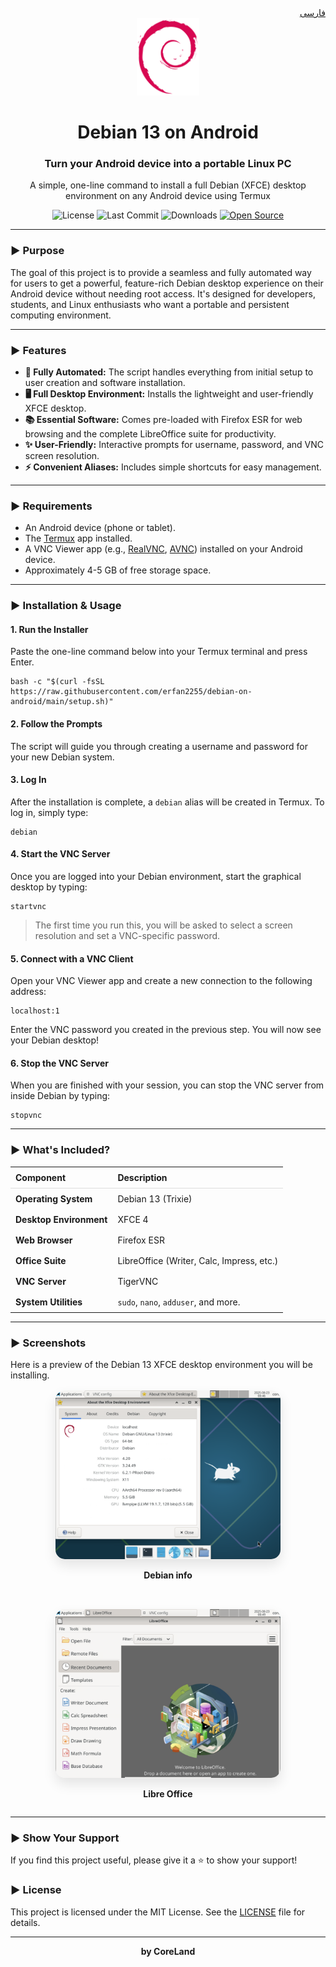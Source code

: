 <!DOCTYPE html>
<html lang="en">
<head>
    <meta charset="UTF-8">
    <meta name="viewport" content="width=device-width, initial-scale=1.0">
</head>
<body>

<div align="right">
    <a href="README-FA.md">فارسی</a>
</div>

<div align="center">
    <img src="https://github.com/erfan2255/debian-on-android/blob/main/Images/Openlogo-debianV2.svg" alt="Debian Logo" width="100"/>
    <h1>Debian 13 on Android</h1>
    <h3>Turn your Android device into a portable Linux PC</h3>
    <p>A simple, one-line command to install a full Debian (XFCE) desktop environment on any Android device using Termux</p>
    <p>
        <img src="https://img.shields.io/github/license/erfan2255/Debian-On-Android?style=square" alt="License">
        <img src="https://img.shields.io/github/last-commit/erfan2255/Debian-On-Android?style=square" alt="Last Commit">
        <img src="https://img.shields.io/github/downloads/erfan2255/Debian-On-Android/total?style=square" alt="Downloads">
        <a href="https://opensource.org"><img src="https://badges.frapsoft.com/os/v1/open-source.svg?v=103" alt="Open Source"></a>
    </p>
</div>

<hr>

<h3>► Purpose</h3>
<p>The goal of this project is to provide a seamless and fully automated way for users to get a powerful, feature-rich Debian desktop experience on their Android device without needing root access. It's designed for developers, students, and Linux enthusiasts who want a portable and persistent computing environment.</p>

<hr>

<h3>► Features</h3>
<ul>
    <li><strong>🚀 Fully Automated:</strong> The script handles everything from initial setup to user creation and software installation.</li>
    <li><strong>🖥️ Full Desktop Environment:</strong> Installs the lightweight and user-friendly XFCE desktop.</li>
    <li><strong>📚 Essential Software:</strong> Comes pre-loaded with Firefox ESR for web browsing and the complete LibreOffice suite for productivity.</li>
    <li><strong>✨ User-Friendly:</strong> Interactive prompts for username, password, and VNC screen resolution.</li>
    <li><strong>⚡ Convenient Aliases:</strong> Includes simple shortcuts for easy management.</li>
</ul>

<hr>

<h3>► Requirements</h3>
<ul>
    <li>An Android device (phone or tablet).</li>
    <li>The <a href="https://f-droid.org/en/packages/com.termux/">Termux</a> app installed.</li>
    <li>A VNC Viewer app (e.g., <a href="https://play.google.com/store/apps/details?id=com.realvnc.viewer.android">RealVNC</a>, <a href="https://play.google.com/store/apps/details?id=com.gaurav.avnc">AVNC</a>) installed on your Android device.</li>
    <li>Approximately 4-5 GB of free storage space.</li>
</ul>

<hr>

<h3>► Installation & Usage</h3>

<h4>1. Run the Installer</h4>
<p>Paste the one-line command below into your Termux terminal and press Enter.</p>
<pre><code>bash -c "$(curl -fsSL https://raw.githubusercontent.com/erfan2255/debian-on-android/main/setup.sh)"</code></pre>

<h4>2. Follow the Prompts</h4>
<p>The script will guide you through creating a username and password for your new Debian system.</p>

<h4>3. Log In</h4>
<p>After the installation is complete, a <code>debian</code> alias will be created in Termux. To log in, simply type:</p>
<pre><code>debian</code></pre>

<h4>4. Start the VNC Server</h4>
<p>Once you are logged into your Debian environment, start the graphical desktop by typing:</p>
<pre><code>startvnc</code></pre>
<blockquote>The first time you run this, you will be asked to select a screen resolution and set a VNC-specific password.</blockquote>

<h4>5. Connect with a VNC Client</h4>
<p>Open your VNC Viewer app and create a new connection to the following address:</p>
<pre><code>localhost:1</code></pre>
<p>Enter the VNC password you created in the previous step. You will now see your Debian desktop!</p>

<h4>6. Stop the VNC Server</h4>
<p>When you are finished with your session, you can stop the VNC server from inside Debian by typing:</p>
<pre><code>stopvnc</code></pre>

<hr>

<h3>► What's Included?</h3>
<table width="100%" style="border-collapse: collapse;">
    <thead>
        <tr style="border-bottom: 1px solid #ddd;">
            <th style="padding: 8px; text-align: left;">Component</th>
            <th style="padding: 8px; text-align: left;">Description</th>
        </tr>
    </thead>
    <tbody>
        <tr>
            <td style="padding: 8px;"><strong>Operating System</strong></td>
            <td style="padding: 8px;">Debian 13 (Trixie)</td>
        </tr>
        <tr>
            <td style="padding: 8px;"><strong>Desktop Environment</strong></td>
            <td style="padding: 8px;">XFCE 4</td>
        </tr>
        <tr>
            <td style="padding: 8px;"><strong>Web Browser</strong></td>
            <td style="padding: 8px;">Firefox ESR</td>
        </tr>
        <tr>
            <td style="padding: 8px;"><strong>Office Suite</strong></td>
            <td style="padding: 8px;">LibreOffice (Writer, Calc, Impress, etc.)</td>
        </tr>
        <tr>
            <td style="padding: 8px;"><strong>VNC Server</strong></td>
            <td style="padding: 8px;">TigerVNC</td>
        </tr>
        <tr>
            <td style="padding: 8px;"><strong>System Utilities</strong></td>
            <td style="padding: 8px;"><code>sudo</code>, <code>nano</code>, <code>adduser</code>, and more.</td>
        </tr>
    </tbody>
</table>

<hr>

<h3>► Screenshots</h3>
<p>Here is a preview of the Debian 13 XFCE desktop environment you will be installing.</p>

<div style="display: flex; justify-content: center; align-items: center; flex-wrap: wrap; gap: 2rem; margin-top: 1rem;">
    <div style="text-align: center;">
        <img src="https://github.com/erfan2255/debian-on-android/blob/main/Images/IMG_20250823_181327.png" alt="Debian info" style="width: 400px; max-width: 90%; border-radius: 15px; box-shadow: 0 10px 20px rgba(0,0,0,0.1);"/>
        <p><strong>Debian info</strong></p>
    </div>
    <div style="text-align: center;">
        <img src="https://github.com/erfan2255/debian-on-android/blob/main/Images/IMG_20250823_181349.png" alt="Libre Office" style="width: 400px; max-width: 90%; border-radius: 15px; box-shadow: 0 10px 20px rgba(0,0,0,0.1);"/>
        <p><strong>Libre Office</strong></p>
    </div>
</div>

<hr>

<h3>► Show Your Support</h3>
<p>If you find this project useful, please give it a ⭐ to show your support!</p>

<h3>► License</h3>
<p>This project is licensed under the MIT License. See the <a href="https://github.com/erfan2255/Debian-On-Android/blob/main/LICENSE">LICENSE</a> file for details.</p>

<hr>
<div align="center">
    <p><strong>by CoreLand</strong></p>
</div>

</body>
</html>
